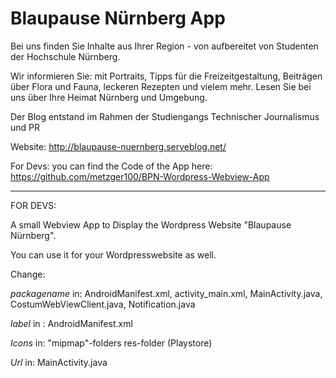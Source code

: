 # Blaupause Nürnberg App

Bei uns finden Sie Inhalte aus Ihrer Region - von aufbereitet von Studenten der Hochschule Nürnberg. 

Wir informieren Sie: mit Portraits, Tipps für die Freizeitgestaltung, Beiträgen über Flora und Fauna, leckeren Rezepten und vielem mehr. Lesen Sie bei uns über Ihre Heimat Nürnberg und Umgebung. 

Der Blog entstand im Rahmen der Studiengangs Technischer Journalismus und PR

Website:
http://blaupause-nuernberg.serveblog.net/

For Devs:
you can find the Code of the App here:
https://github.com/metzger100/BPN-Wordpress-Webview-App

---------------------------------------------------------------------------------------------------------------------------------------------------------------
FOR DEVS:

A small Webview App to Display the Wordpress Website "Blaupause Nürnberg".

You can use it for your Wordpresswebsite as well.

Change:

*packagename* in: AndroidManifest.xml, activity_main.xml, MainActivity.java, CostumWebViewClient.java, Notification.java

*label* in :
AndroidManifest.xml

*Icons* in:
"mipmap"-folders
res-folder (Playstore)

*Url* in:
MainActivity.java
